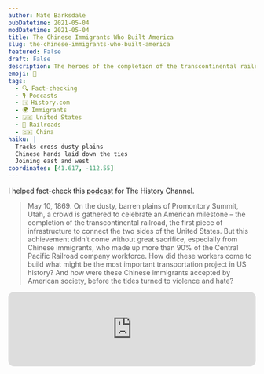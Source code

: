 ```yaml
---
author: Nate Barksdale
pubDatetime: 2021-05-04
modDatetime: 2021-05-04
title: The Chinese Immigrants Who Built America
slug: the-chinese-immigrants-who-built-america
featured: False
draft: False
description: The heroes of the completion of the transcontinental railroad.
emoji: 🚂
tags:
  - 🔍 Fact-checking
  - 🎙️ Podcasts
  - 🇭 History.com
  - 🌍 Immigrants
  - 🇺🇸 United States
  - 🚂 Railroads
  - 🇨🇳 China
haiku: |
  Tracks cross dusty plains
  Chinese hands laid down the ties
  Joining east and west
coordinates: [41.617, -112.55]
---
```


I helped fact-check this [podcast](https://open.spotify.com/episode/7IAKptCkkwJbq3V5CfwTcy?si=LLdrSoiiQP6HdDsbdNw1yw) for The History Channel.

> May 10, 1869. On the dusty, barren plains of Promontory Summit, Utah, a crowd is gathered to celebrate an American milestone – the completion of the transcontinental railroad, the first piece of infrastructure to connect the two sides of the United States. But this achievement didn’t come without great sacrifice, especially from Chinese immigrants, who made up more than 90% of the Central Pacific Railroad company workforce. How did these workers come to build what might be the most important transportation project in US history? And how were these Chinese immigrants accepted by American society, before the tides turned to violence and hate?

<iframe style="border-radius:12px" src="https://open.spotify.com/embed/episode/7IAKptCkkwJbq3V5CfwTcy?utm_source=generator" width="100%" height="152" frameBorder="0" allowfullscreen="" allow="autoplay; clipboard-write; encrypted-media; fullscreen; picture-in-picture" loading="lazy"></iframe>
